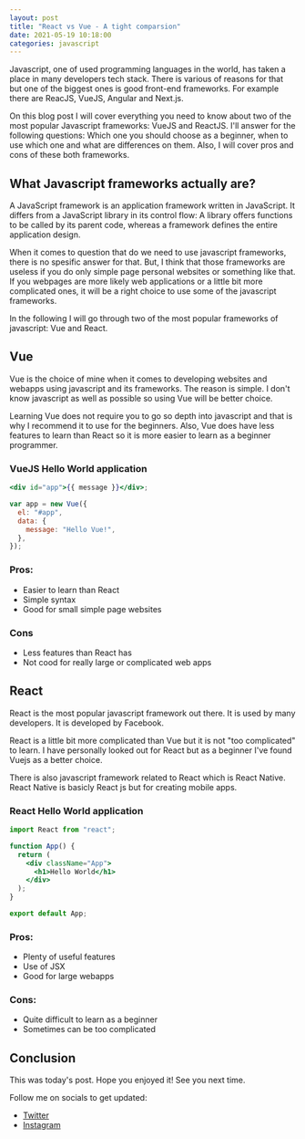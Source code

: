 ```yaml
---
layout: post
title: "React vs Vue - A tight comparsion"
date: 2021-05-19 10:18:00
categories: javascript
---
```


Javascript, one of used programming languages in the world, has taken a place in many developers tech stack. There is various of reasons for that but one of the biggest ones is good front-end frameworks. For example there are ReacJS, VueJS, Angular and Next.js.

On this blog post I will cover everything you need to know about two of the most popular Javascript frameworks: VueJS and ReactJS. I'll answer for the following questions: Which one you should choose as a beginner, when to use which one and what are differences on them. Also, I will cover pros and cons of these both frameworks.

## What Javascript frameworks actually are?

A JavaScript framework is an application framework written in JavaScript. It differs from a JavaScript library in its control flow: A library offers functions to be called by its parent code, whereas a framework defines the entire application design.

When it comes to question that do we need to use javascript frameworks, there is no spesific answer for that. But, I think that those frameworks are useless if you do only simple page personal websites or something like that. If you webpages are more likely web applications or a little bit more complicated ones, it will be a right choice to use some of the javascript frameworks.

In the following I will go through two of the most popular frameworks of javascript: Vue and React.

## Vue

Vue is the choice of mine when it comes to developing websites and webapps using javascript and its frameworks. The reason is simple. I don't know javascript as well as possible so using Vue will be better choice.

Learning Vue does not require you to go so depth into javascript and that is why I recommend it to use for the beginners. Also, Vue does have less features to learn than React so it is more easier to learn as a beginner programmer.

### VueJS Hello World application

```jsx
<div id="app">{{ message }}</div>;

var app = new Vue({
  el: "#app",
  data: {
    message: "Hello Vue!",
  },
});
```

### Pros:

- Easier to learn than React
- Simple syntax
- Good for small simple page websites

### Cons

- Less features than React has
- Not cood for really large or complicated web apps

## React

React is the most popular javascript framework out there. It is used by many developers. It is developed by Facebook.

React is a little bit more complicated than Vue but it is not "too complicated" to learn. I have personally looked out for React but as a beginner I've found Vuejs as a better choice.

There is also javascript framework related to React which is React Native. React Native is basicly React js but for creating mobile apps.

### React Hello World application

```jsx
import React from "react";

function App() {
  return (
    <div className="App">
      <h1>Hello World</h1>
    </div>
  );
}

export default App;
```

### Pros:

- Plenty of useful features
- Use of JSX
- Good for large webapps

### Cons:

- Quite difficult to learn as a beginner
- Sometimes can be too complicated

## Conclusion

This was today's post. Hope you enjoyed it! See you next time.

Follow me on socials to get updated:

- [Twitter](https://twitter.com/sopanenm)
- [Instagram](https://instagram.com/sopanem)
